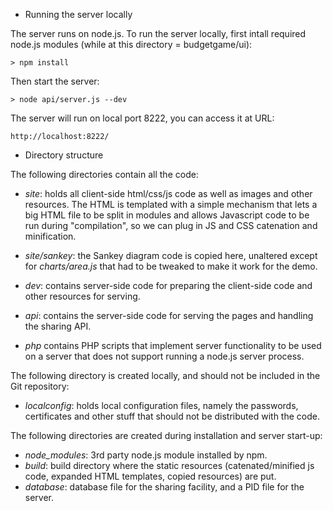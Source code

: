 * Running the server locally

The server runs on node.js. To run the server locally, first intall required
node.js modules (while at this directory = budgetgame/ui):

    > npm install

Then start the server:

    > node api/server.js --dev

The server will run on local port 8222, you can access it at URL:

    http://localhost:8222/

* Directory structure

The following directories contain all the code:

- *site*: holds all client-side html/css/js code as well as images and
  other resources. The HTML is templated with a simple mechanism that
  lets a big HTML file to be split in modules and allows Javascript
  code to be run during "compilation", so we can plug in JS and CSS
  catenation and minification.

- *site/sankey*: the Sankey diagram code is copied here, unaltered except
  for *charts/area.js* that had to be tweaked to make it work for the
  demo.

- *dev*: contains server-side code for preparing the client-side code
  and other resources for serving.

- *api*: contains the server-side code for serving the pages and handling
  the sharing API.

- *php* contains PHP scripts that implement server functionality to be used on
  a server that does not support running a node.js server process.

The following directory is created locally, and should not be included in
the Git repository:

 - *localconfig*: holds local configuration files, namely the passwords,
   certificates and other stuff that should not be distributed with the
   code.

The following directories are created during installation and server start-up:

- *node_modules*: 3rd party node.js module installed by npm.
- *build*: build directory where the static resources (catenated/minified
  js code, expanded HTML templates, copied resources) are put.
- *database*: database file for the sharing facility, and a PID file for
  the server.



